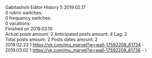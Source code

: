 Gabitashvili	Editor History 5 2019.02.17\
0 rubric switches:\
0 frequency switches:\
0 vacations:\
Finished on 2019.03.10\
Actual posts amount: 2	Anticipated posts amount: 4	 Lag: 2
\
Total posts amount: 2	Posts dates amount: 2\
2019.02.23 1 https://vk.com/mu_marvel?w=wall-17592208_61734 - \
2019.03.02 1 https://vk.com/mu_marvel?w=wall-17592208_61736 - \
